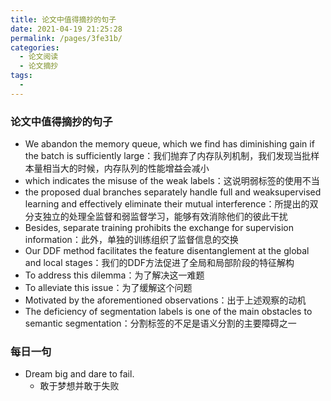 ```yaml
---
title: 论文中值得摘抄的句子
date: 2021-04-19 21:25:28
permalink: /pages/3fe31b/
categories:
  - 论文阅读
  - 论文摘抄
tags:
  - 
---
```

### 论文中值得摘抄的句子

- We abandon the memory queue, which we find has diminishing gain if the batch is sufficiently large：我们抛弃了内存队列机制，我们发现当批样本量相当大的时候，内存队列的性能增益会减小
- which indicates the misuse of the weak labels：这说明弱标签的使用不当
- the proposed dual branches separately handle full and weaksupervised learning and effectively eliminate their mutual interference：所提出的双分支独立的处理全监督和弱监督学习，能够有效消除他们的彼此干扰
- Besides, separate training prohibits the exchange for supervision information：此外，单独的训练组织了监督信息的交换
- Our DDF method facilitates the feature  disentanglement  at  the  global  and  local  stages：我们的DDF方法促进了全局和局部阶段的特征解构
- To address this dilemma：为了解决这一难题
- To alleviate this issue：为了缓解这个问题
- Motivated by the aforementioned observations：出于上述观察的动机
- The deficiency of segmentation labels is one of the main obstacles to semantic segmentation：分割标签的不足是语义分割的主要障碍之一

### 每日一句

- Dream big and dare to fail.
  - 敢于梦想并敢于失败

